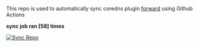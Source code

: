 This repo is used to automatically sync coredns plugin [forward](https://github.com/QZLin/forward) using Github Actions

**sync job ran [58] times**

[![Sync Repo](https://github.com/QZLin/coredns-extract/actions/workflows/sync.yaml/badge.svg)](https://github.com/QZLin/coredns-extract/actions/workflows/sync.yaml)
